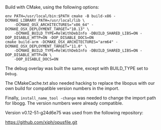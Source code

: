 Build with CMake, using the following options:

```
env PATH=/usr/local/bin:$PATH cmake -B build-x86 -DCMAKE_LIBRARY_PATH=/usr/local/lib \
    -DCMAKE_OSX_ARCHITECTURES="x86_64" -DCMAKE_OSX_DEPLOYMENT_TARGET="10.13" \
    -DCMAKE_BUILD_TYPE=RelWithDebInfo -DBUILD_SHARED_LIBS=ON -DOP_DISABLE_HTTP=ON -DOP_DISABLE_DOCS=ON
cmake build-arm -DCMAKE_OSX_ARCHITECTURES="arm64" -DCMAKE_OSX_DEPLOYMENT_TARGET="11.0" \
    -DCMAKE_BUILD_TYPE=RelWithDebInfo -DBUILD_SHARED_LIBS=ON -DOP_DISABLE_HTTP=ON \
    -DOP_DISABLE_DOCS=ON
```

The debug overlay was built the same, except with BUILD_TYPE set to `Debug`.

The CMakeCache.txt also needed hacking to replace the libopus with our own build for compatible version
numbers in the import.

Finally, `install_name_tool -change` was needed to change the import path for libogg. The version
numbers were already compatible.

Version v0.12-51-g24d6e75 was used from the following repository:

https://github.com/xiph/opusfile.git
